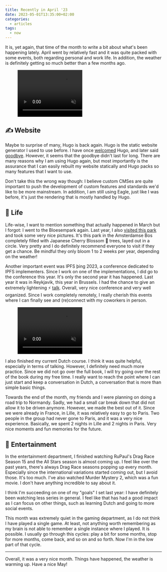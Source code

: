 ```yaml
---
title: Recently in April '23
date: 2023-05-01T13:35:00+02:00
categories:
  - articles
tags:
  - now
---
```


It is, yet again, that time of the month to write a bit about what's been happening lately. April went by
relatively fast and it was quite packed with some events, both regarding personal and work life. In addition,
the weather is definitely getting so much better than a few months ago.

<!--more-->
<style>
figure.round {
  max-width: 13rem;
  overflow: hidden;
}
</style>

<figure class='right br round'>
  <video autoplay muted loop controls>
    <source src="https://cdn.hacdias.com/media/2023-04-ambiance-bus-stop.mp4" type="video/mp4">
  </video>
</figure>

## ✍️ Website

Maybe to surprise of many, Hugo is back again. Hugo is the static website generator I used to use before.
I have once [welcomed](/2015/08/12/farewell-wordpress-hello-hugo/) Hugo, and later said [goodbye](/2021/11/19/farewell-hugo-hello-eagle/).
However, it seems that the goodbye didn't last for long. There are many reasons why I am using Hugo again,
but most importantly is the assurance that I can easily rebuilt my website statically and Hugo packs so
many features that I want to use.

Don't take this the wrong way though: I believe custom CMSes are quite important to push
the development of custom features and standards we'd like to be more mainstream. In addition,
I am still using Eagle, just like I was before, it's just the rendering that is mostly handled
by Hugo.

## 🍄 Life

Life-wise, I want to mention something that actually happened in March but I forgot:
I went to the Bloesempark again. Last year, I also [visited this park](/2022/03/27/visit-to-the-bloesempark/) and took some very nice pictures.
It's this park in the Amsterdamse Bos completely filled with Japanese Cherry Blossom 🌸 trees, layed out in a circle. Very pretty and I do definitely
recommend everyone to visit if they get a chance. Be mindful they only bloom 1 to 2 weeks per year, depending on the weather!

Another important event was IPFS þing 2023, a conference dedicated to IPFS implementers. Since I work
on one of the implementations, I did go to the conference this year. It's only the second year it has happened.
Last year it was in Reykjavik, this year in Brussels. I had the chance to give an extremely
lightening ⚡️ [talk](/2023/04/19/interplanetary-specifications/). Overall, very nice conference
and very well organized. Since I work completely remotely, I really cherish this events where I can finally see and (re)connect
with my coworkers in person.

<figure class='left br round'>
  <video autoplay muted loop controls>
    <source src="https://cdn.hacdias.com/media/2023-04-ambiance-turbines.mp4" type="video/mp4">
  </video>
</figure>

I also finished my current Dutch course. I think it was quite helpful, especially in terms of talking.
However, I definitely need much more practice. Since we did not go over the full book, I will try
going over the rest of the book during my free time. I really want to reach the point where I can just
start and keep a conversation in Dutch, a conversation that is more than simple basic things.

Towards the end of the month, my friends and I were planning on doing a road trip to Normandy. Sadly, we had a small
car break down that did not allow it to be driven anymore. However, we made the best out of it. Since we were already in France,
in Lille, it was relatively easy to go to Paris. Two people in the group had never gone to Paris, and it was a very nice experience.
Basically, we spent 2 nights in Lille and 2 nights in Paris. Very nice moments and fun memories for the future.

## 🍿 Entertainment

In the entertainment department, I finished watching RuPaul's Drag Race Season 15 and the All Stars season is almost
coming up. I feel like over the past years, there's always Drag Race seasons popping up every month. Especially since
the international variations started coming out, but I avoid those. It's too much. I've also watched Murder Mystery 2,
which was a fun movie. I don't have anything incredible to say about it.

I think I'm succeeding on one of my "goals" I set last year: I have definitely been watching less series in general.
I feel like that has had a good impact as I can focus on other things, such as learning Dutch and going to more social events.

This month was extremely quiet in the gaming department, as I do not think I have played a single game. At least, not anything worth remembering as my brain is not able to remember a single instance where I played. It is possible. I usually go through this cycles: play a bit for some months, stop for more months, come back, and so on and so forth. Now I'm in the low part of that cycle.

<hr>

Overall, it was a very nice month. Things have happened, the weather is warming up. Have a nice May!

